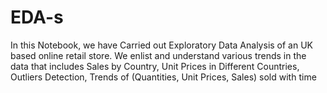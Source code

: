 # EDA-s

In this Notebook, we have Carried out Exploratory Data Analysis of an UK based online retail store. We enlist and understand various trends in the data that includes Sales by Country, Unit Prices in Different Countries, Outliers Detection, Trends of (Quantities, Unit Prices, Sales) sold with time

